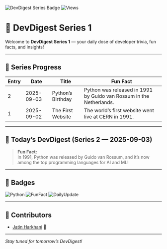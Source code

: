 ![DevDigest Series Badge](https://img.shields.io/badge/DevDigest-Series%201-blueviolet)
![Views](https://visitor-badge.laobi.icu/badge?page_id=jatinharkhani.devdigest-series-1)

# 🚀 DevDigest Series 1

Welcome to **DevDigest Series 1** — your daily dose of developer trivia, fun facts, and insights!

---

## 📅 Series Progress

| Entry | Date       | Title               | Fun Fact                                                         |
|-------|------------|---------------------|------------------------------------------------------------------|
| 2     | 2025-09-03 | Python’s Birthday   | Python was released in 1991 by Guido van Rossum in the Netherlands. |
| 1     | 2025-09-02 | The First Website   | The world’s first website went live at CERN in 1991.             |

---

## 🎉 Today’s DevDigest (Series 2 — 2025-09-03)

> **Fun Fact:**  
> In 1991, Python was released by Guido van Rossum, and it’s now among the top programming languages for AI and ML!

---

## 🏅 Badges

![Python](https://img.shields.io/badge/-Python-blue?logo=python&logoColor=white)
![FunFact](https://img.shields.io/badge/-Fun%20Fact-orange)
![DailyUpdate](https://img.shields.io/badge/-Daily%20Update-success)

---

## 🙌 Contributors

- [Jatin Harkhani](https://github.com/jatinharkhani) 🚀

---

_Stay tuned for tomorrow’s DevDigest!_
